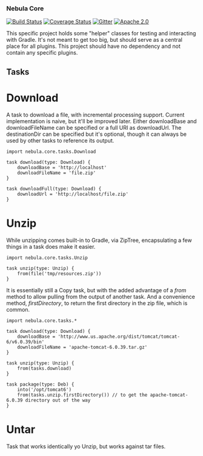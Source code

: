 ### Nebula Core

[![Build Status](https://travis-ci.org/nebula-plugins/nebula-core.svg?branch=master)](https://travis-ci.org/nebula-plugins/nebula-core)
[![Coverage Status](https://coveralls.io/repos/nebula-plugins/nebula-core/badge.svg?branch=masterservice=github)](https://coveralls.io/github/nebula-plugins/nebula-core?branch=master)
[![Gitter](https://badges.gitter.im/Join%20Chat.svg)](https://gitter.im/nebula-plugins/nebula-core?utm_source=badgeutm_medium=badgeutm_campaign=pr-badge)
[![Apache 2.0](https://img.shields.io/github/license/nebula-plugins/nebula-core.svg)](http://www.apache.org/licenses/LICENSE-2.0)

This specific project holds some "helper" classes for testing and interacting with Gradle. It's not meant to get too big, 
but should serve as a central place for all plugins. This project should have no dependency and not contain any specific
plugins.

## Tasks

# Download

A task to download a file, with incremental processing support. Current implementation is naive, but it'll be improved later. Either downloadBase and downloadFileName can be specified or a full URI as downloadUrl. The destinationDir can be specified but it's optional, though it can always be used by other tasks to reference its output.

    import nebula.core.tasks.Download

    task download(type: Download) {
        downloadBase = 'http://localhost'
        downloadFileName = 'file.zip'
    }

    task downloadFull(type: Download) {
        downloadUrl = 'http://localhost/file.zip'
    }

# Unzip

While unzipping comes built-in to Gradle, via ZipTree, encapsulating a few things in a task does make it easier. 

    import nebula.core.tasks.Unzip

    task unzip(type: Unzip) {
        from(file('tmp/resources.zip'))
    }

It is essentially still a Copy task, but with the added advantage of a _from_ method to allow pulling from the output of another task. And a convenience method, _firstDirectory_, to return the first directory in the zip file, which is common.

    import nebula.core.tasks.*

    task download(type: Download) {
        downloadBase = 'http://www.us.apache.org/dist/tomcat/tomcat-6/v6.0.39/bin'
        downloadFileName = 'apache-tomcat-6.0.39.tar.gz'
    }

    task unzip(type: Unzip) {
        from(tasks.download)
    }

    task package(type: Deb) {
        into('/opt/tomcat6')
        from(tasks.unzip.firstDirectory()) // to get the apache-tomcat-6.0.39 directory out of the way
    }

# Untar

Task that works identically yo Unzip, but works against tar files.

